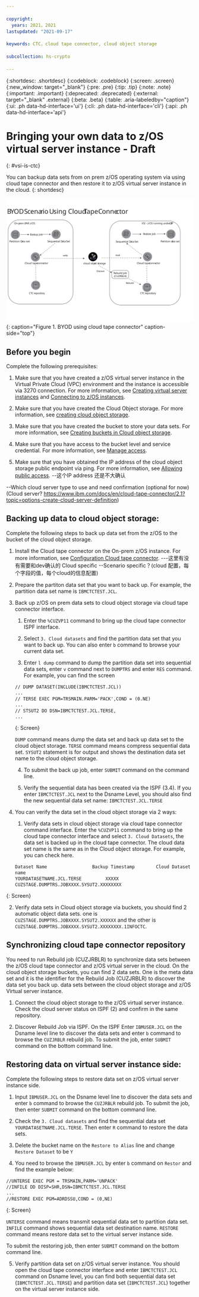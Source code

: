```yaml
---

copyright:
  years: 2021，2021
lastupdated: "2021-09-17"

keywords: CTC，cloud tape connector, cloud object storage

subcollection: hs-crypto

---
```


{:shortdesc: .shortdesc}
{:codeblock: .codeblock}
{:screen: .screen}
{:new_window: target="_blank"}
{:pre: .pre}
{:tip: .tip}
{:note: .note}
{:important: .important}
{:deprecated: .deprecated}
{:external: target="_blank" .external}
{:beta: .beta}
{:table: .aria-labeledby="caption"}
{:ui: .ph data-hd-interface='ui'}
{:cli: .ph data-hd-interface='cli'}
{:api: .ph data-hd-interface='api'}

# Bringing your own data to z/OS virtual server instance  - Draft
{: #vsi-is-ctc}

You can backup data sets from on prem z/OS operating system via using cloud tape connector and then restore it to z/OS virtual server instance in the cloud.
{: shortdesc}

![BYOD using cloud tape connector](images/vpc-byod-ctc.svg "Figure showing BYOD using cloud tape connector"){: caption="Figure 1. BYOD using cloud tape connector" caption-side="top"}

## Before you begin

Complete the following prerequisites:

1. Make sure that you have created a z/OS virtual server instance in the Virtual Private Cloud (VPC) environment and the instance is accessible via 3270 connection. For more information, see [Creating virtual server instances](docs/vpc?topic=vpc-creating-virtual-servers) and [Connecting to z/OS instances](/docs/vpc?topic=vpc-vsi_is_connecting_zos).


2. Make sure that you have created the Cloud Object storage. For more information, see [creating cloud object storage](https://cloud.ibm.com/docs/cloud-object-storage?topic=cloud-object-storage-getting-started-cloud-object-storage).

3. Make sure that you have created the bucket to store your data sets. For more information, see [Creating buckets in Cloud object storage](https://cloud.ibm.com/docs/cloud-object-storage?topic=cloud-object-storage-getting-started-cloud-object-storage#gs-create-buckets).

4. Make sure that you have access to the bucket level and service credential. For more information, see [Manage access](https://cloud.ibm.com/docs/cloud-object-storage?topic=cloud-object-storage-administrators#administrators-manage-access).

5. Make sure that you have obtained the IP address of the cloud object storage public endpoint via ping. For more information, see [Allowing public access](https://cloud.ibm.com/docs/cloud-object-storage?topic=cloud-object-storage-iam-public-access).
--这个IP address 还是不大确认

--Which cloud server type to use and need confirmation (optional for now)
(Cloud server? https://www.ibm.com/docs/en/cloud-tape-connector/2.1?topic=options-create-cloud-server-definition)


## Backing up data to cloud object storage:

 Complete the following steps to back up data set from the z/OS to the bucket of the cloud object storage.

1. Install the Cloud tape connector on the On-prem z/OS instance. For more information, see [Configuration Cloud tape connector](https://www.ibm.com/docs/en/cloud-tape-connector/2.1?topic=connector-configuration-summary).
---这里有没有需要和dev确认的 Cloud specific --Scenario specific？(cloud 配置，每个字段的值，每个cloud的信息配置)

2. Prepare the partiton data set that you want to back up. For example, the partition data set name is `IBMCTCTEST.JCL`.


3. Back up z/OS on prem data sets to cloud object storage via cloud tape connector interface.
   1. Enter the `%CUZVP11` command to bring up the cloud tape connector ISPF interface.

   2. Select `3. Cloud datasets` and find the partition data set that you want to back up. You can also enter `b` command to browse your current data set.

   3. Enter `l dump` command to dump the partition data set into sequential data sets, enter `v` command next to `DUMPTRS` and enter `RES` command. For example, you can find the screen

   ```
   // DUMP DATASET(INCLUDE(IBMCTCTEST.JCL))
   ...
   // TERSE EXEC PGM=TRSMAIN.PARM='PACK',COND = (0.NE)
   ...
   // STSUT2 DO DSN=IBMCTCTEST.JCL.TERSE,
   ...
   ```
   {: Screen}

   `DUMP` command means dump the data set and back up data set to the cloud object storage.
   `TERSE` command means compress sequential data set.
   `SYSUT2` statement is for output and shows the destination data set name to the cloud object storage.

   4. To submit the back up job, enter `SUBMIT` command on the command line.

   5. Verify the sequential data has been created via the ISPF (3.4). If you enter `IBMCTCTEST.JCL` next to the Dsname Level, you should also find the new sequential data set name: `IBMCTCTEST.JCL.TERSE`

4. You can verify the data set in the cloud object storage via 2 ways:

   1. Verify data sets in cloud object storage via cloud tape connector command interface. Enter the `%CUZVP11` command to bring up the cloud tape connector interface and select `3. Cloud Datasets`, the data set is backed up in the cloud tape connector. The cloud data set name is the same as in the Cloud object storage. For example, you can check here.
   ```
   Dataset Name                 Backup Timestamp        Cloud Dataset name
   YOURDATASETNAME.JCL.TERSE         XXXXX              CUZSTAGE.DUMPTRS.JOBXXXX.SYSUT2.XXXXXXXX
   ```
{: Screen}

   2. Verify data sets in Cloud object storage via buckets, you should find 2 automatic object data sets. one is `CUZSTAGE.DUMPTRS.JOBXXXX.SYSUT2.XXXXXX` and the other is `CUZSTAGE.DUMPTRS.JOBXXXX.SYSUT2.XXXXXXXX.1INFOCTC`.


## Synchronizing cloud tape connector repository

You need to run Rebuild job (CUZJRBLR) to synchronize data sets between the z/OS cloud tape connector and z/OS virtual server in the cloud. On the cloud object storage buckets, you can find 2 data sets. One is the meta data set and it is the identifier for the Rebuild Job (CUZJRBLR) to discover the data set you back up. data sets between the cloud object storage and z/OS Virtual server instance.

1. Connect the cloud object storage to the z/OS virtual server instance. Check the cloud server status on ISPF (2) and confirm in the same repository.

2. Discover Rebuild Job via ISPF. On the ISPF Enter `IBMUSER.JCL` on the Dsname level line to discover the data sets and enter `b` command to browse the `CUZJRBLR` rebuild job. To submit the job, enter `SUBMIT` command on the bottom command line.


## Restoring data on virtual server instance side:

Complete the following steps to restore data set on z/OS virtual server instance side.

1.  Input `IBMUSER.JCL` on the Dsname level line to discover the data sets and enter `b` command to browse the `CUZJRBLR` rebuild job. To submit the job, then enter `SUBMIT` command on the bottom command line.  

2.  Check the `3. Cloud datasets` and find the sequential data set `YOURDATASETNAME.JCL.TERSE`. Then enter `R` command to restore the data sets.

3.  Delete the bucket name on the `Restore to Alias` line and change `Restore Dataset` to be `Y`

4.  You need to browse the `IBMUSER.JCL` by enter `b` command on `Restor` and find the example below:
   ```
   //UNTERSE EXEC PGM = TRSMAIN,PARM='UNPACK'
   //INFILE DD DISP=SHR,DSN=IBMCTCTEST.JCL.TERSE
   ...
   //RESTORE EXEC PGM=ADRDSSU,COND = (0,NE)
   ```
   {: Screen}

   `UNTERSE` command means transmit sequential data set to partition data set.
   `INFILE` command shows sequential data set destination name.
   `RESTORE` command means restore data set to the virtual server instance side.

   To submit the restoring job, then enter `SUBMIT` command on the bottom command line.

5. Verify partition data set on z/OS virtual server instance. You should open the cloud tape connector interface and enter `IBMCTCTEST.JCL` command on Dsname level, you can find both sequential data set (`IBMCTCTEST.JCL.TERSE`) and partition data set (`IBMCTCTEST.JCL`) together on the virtual server instance side.
